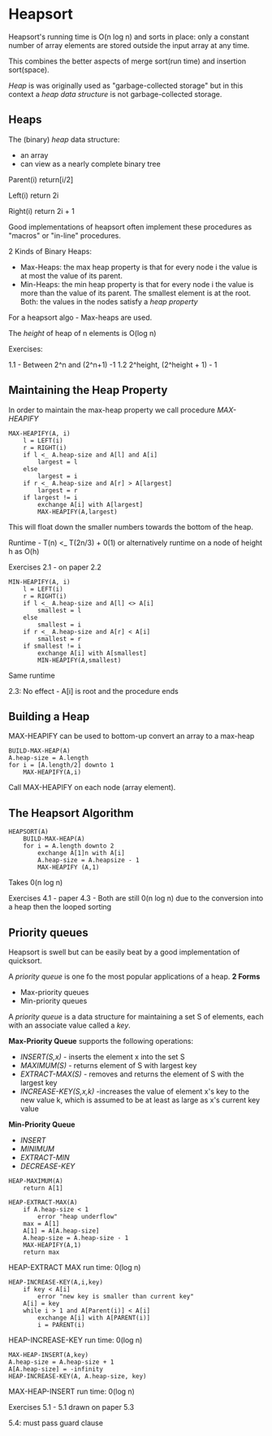 # Heapsort 
Heapsort's running time is O(n log n) and sorts in place: only a constant number of array elements are stored outside the input array at any time.

This combines the better aspects of merge sort(run time) and insertion sort(space).

*Heap* is was originally used as "garbage-collected storage" but in this context a *heap data structure* is not garbage-collected storage. 

## Heaps
The (binary) *heap* data structure:
- an array
- can view as a nearly complete binary tree

Parent(i)
return[i/2]

Left(i)
return 2i

Right(i)
return 2i + 1

Good implementations of heapsort often implement these procedures as "macros" or "in-line" procedures.

2 Kinds of Binary Heaps:
- Max-Heaps: the max heap property is that for every node i the value is at most the value of its parent.       
- Min-Heaps: the min heap property is that for every node i the value is more than the value of its parent. The smallest element is at the root.
Both: the values in the nodes satisfy a *heap property*

For a heapsort algo - Max-heaps are used. 

The *height* of heap of n elements is O(log n)

Exercises:

1.1 - Between 2^n and (2^n+1) -1
1.2 2^height, (2^height + 1) - 1

## Maintaining the Heap Property
In order to maintain the max-heap property we call procedure *MAX-HEAPIFY* 

```
MAX-HEAPIFY(A, i)
    l = LEFT(i)
    r = RIGHT(i)
    if l <_ A.heap-size and A[l] and A[i]
        largest = l
    else 
        largest = i
    if r <_ A.heap-size and A[r] > A[largest]
        largest = r
    if largest != i
        exchange A[i] with A[largest]
        MAX-HEAPIFY(A,largest)
```

This will float down the smaller numbers towards the bottom of the heap.

Runtime - T(n) <_ T(2n/3) + 0(1) or alternatively runtime on a node of height h as O(h)

Exercises
2.1 - on paper
2.2 
```
MIN-HEAPIFY(A, i)
    l = LEFT(i)
    r = RIGHT(i)
    if l <_ A.heap-size and A[l] <> A[i]
        smallest = l
    else 
        smallest = i
    if r <_ A.heap-size and A[r] < A[i]
        smallest = r
    if smallest != i
        exchange A[i] with A[smallest]
        MIN-HEAPIFY(A,smallest)
```
Same runtime

2.3: No effect - A[i] is root and the procedure ends

## Building a Heap
MAX-HEAPIFY can be used to bottom-up convert an array to a max-heap 

```
BUILD-MAX-HEAP(A)
A.heap-size = A.length
for i = [A.length/2] downto 1
    MAX-HEAPIFY(A,i)
```
Call MAX-HEAPIFY on each node (array element).

## The Heapsort Algorithm
```
HEAPSORT(A)
    BUILD-MAX-HEAP(A)
    for i = A.length downto 2
        exchange A[1]n with A[i]
        A.heap-size = A.heapsize - 1
        MAX-HEAPIFY (A,1)
```
Takes 0(n log n)

Exercises
4.1 - paper
4.3 - Both are still 0(n log n) due to the conversion into a heap then the looped sorting

## Priority queues
Heapsort is swell but can be easily beat by a good implementation of quicksort. 

A *priority queue* is one fo the most popular applications of a heap.
**2 Forms**
- Max-priority queues
- Min-priority queues 

A *priority queue* is a data structure for maintaining a set S of elements, each with an associate value called a *key*.

**Max-Priority Queue**
supports the following operations:
- *INSERT(S,x)* - inserts the element x into the set S
- *MAXIMUM(S)* - returns element of S with largest key
- *EXTRACT-MAX(S)* - removes and returns the element of S with the largest key
- *INCREASE-KEY(S,x,k)* -increases the value of element x's key to the new value k, which is assumed to be at least as large as x's current key value


**Min-Priority Queue**
- *INSERT*
- *MINIMUM*
- *EXTRACT-MIN*
- *DECREASE-KEY*

```
HEAP-MAXIMUM(A)
    return A[1]

HEAP-EXTRACT-MAX(A)
    if A.heap-size < 1
        error "heap underflow"
    max = A[1]
    A[1] = A[A.heap-size]
    A.heap-size = A.heap-size - 1
    MAX-HEAPIFY(A,1)
    return max

```
HEAP-EXTRACT MAX run time: 0(log n)
```
HEAP-INCREASE-KEY(A,i,key)
    if key < A[i]
        error "new key is smaller than current key"
    A[i] = key
    while i > 1 and A[Parent(i)] < A[i]
        exchange A[i] with A[PARENT(i)]
        i = PARENT(i)
```
HEAP-INCREASE-KEY run time: 0(log n)

```
MAX-HEAP-INSERT(A,key)
A.heap-size = A.heap-size + 1
A[A.heap-size] = -infinity
HEAP-INCREASE-KEY(A, A.heap-size, key)
```
MAX-HEAP-INSERT run time: 0(log n)

Exercises
5.1 - 5.1 drawn on paper
5.3

5.4: must pass guard clause